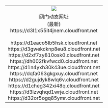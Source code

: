﻿<table>
  <tr></tr>
  <tr><td colspan=2 align=center><img src="https://d3l1x55it4jnem.cloudfront.net/Up/oGate.jpg" /></td></tr>
  <tr><td colspan=2 align=center>网门动态网址<br/>(最新)
<br>https://d3l1x55it4jnem.cloudfront.net
<br/>
<br>https://d1eaco5lb5hsk.cloudfront.net
<br>https://d3gwekcknp8eu8.cloudfront.net
<br>https://d2xf7zy810osk0.cloudfront.net
<br>https://dh002fkvfwcd0.cloudfront.net
<br>https://d1n4yxh30k43ue.cloudfront.net
<br>https://dqfa063gkgxuy.cloudfront.net
<br>https://d2gujdyk8wlq6v.cloudfront.net
<br>https://d1cheg342xi48q.cloudfront.net
<br>https://d3lzvqhqd1wrje.cloudfront.net
<br>https://d32or5ogq85ymr.cloudfront.net
    </td>
  </tr>
</table>
